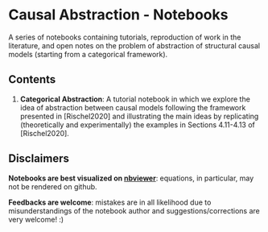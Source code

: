 # Causal Abstraction - Notebooks

A series of notebooks containing tutorials, reproduction of work in the literature, and open notes on the problem of abstraction of structural causal models (starting from a categorical framework).

## Contents

1. **Categorical Abstraction**: A tutorial notebook in which we explore the idea of abstraction between causal models following the framework presented in [Rischel2020] and illustrating the main ideas by replicating (theoretically and experimentally) the examples in Sections 4.11-4.13 of [Rischel2020].


## Disclaimers

**Notebooks are best visualized on [nbviewer](https://nbviewer.jupyter.org/)**: equations, in particular, may not be rendered on github.

**Feedbacks are welcome**: mistakes are in all likelihood due to misunderstandings of the notebook author and suggestions/corrections are very welcome! :)